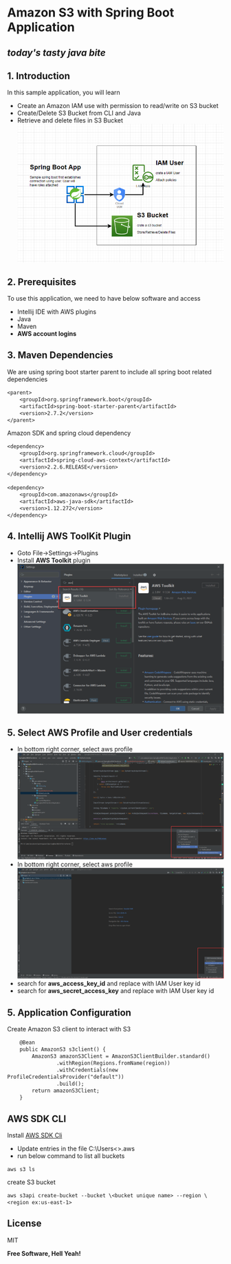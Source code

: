 # Amazon S3 with Spring Boot Application
## _today's tasty java bite_

## 1. Introduction
In this sample application, you will learn
- Create an Amazon IAM use with permission to read/write on S3 bucket
- Create/Delete S3 Bucket from CLI and Java
- Retrieve and delete files in S3 Bucket
![](App-Diagram.png)
## 2. Prerequisites
To use this application, we need to have below software and access
- Intellij IDE with AWS plugins
- Java
- Maven
- **AWS account logins**
## 3. Maven Dependencies

We are using spring boot starter parent to include all spring boot related dependencies
```
<parent>
	<groupId>org.springframework.boot</groupId>
	<artifactId>spring-boot-starter-parent</artifactId>
	<version>2.7.2</version>
</parent>
```
Amazon SDK and spring cloud dependency

```
<dependency>
	<groupId>org.springframework.cloud</groupId>
	<artifactId>spring-cloud-aws-context</artifactId>
	<version>2.2.6.RELEASE</version>
</dependency>

<dependency>
	<groupId>com.amazonaws</groupId>
	<artifactId>aws-java-sdk</artifactId>
	<version>1.12.272</version>
</dependency>
```
## 4. Intellij AWS ToolKit Plugin
- Goto File->Settings->Plugins
- Install **AWS Toolkit** plugin
![](plugin-1.png)

## 5. Select AWS Profile and User credentials
- In bottom right corner, select aws profile
![](credentials.png)
- In bottom right corner, select aws profile
![](profile.png)
- search for **aws_access_key_id** and replace with IAM User key id
- search for **aws_secret_access_key** and replace with IAM User key id
## 5. Application Configuration
Create Amazon S3 client to interact with S3
```
    @Bean
    public AmazonS3 s3client() {
        AmazonS3 amazonS3Client = AmazonS3ClientBuilder.standard()
                .withRegion(Regions.fromName(region))
                .withCredentials(new ProfileCredentialsProvider("default"))
                .build();
        return amazonS3Client;
    }
```



## AWS SDK CLI

Install [AWS SDK Cli]  
- Update entries in the file C:\Users\<<Current User>>\.aws
- run below command to list all buckets
```
aws s3 ls
```
create S3 bucket
```
aws s3api create-bucket --bucket \<bucket unique name> --region \<region ex:us-east-1>
```

## License

MIT

**Free Software, Hell Yeah!**

[//]: # (These are reference links used in the body of this note and get stripped out when the markdown processor does its job. There is no need to format nicely because it shouldn't be seen. Thanks SO - http://stackoverflow.com/questions/4823468/store-comments-in-markdown-syntax)

[git-repo-url]: <https://github.com/javabites-gituser/springboot-aws-s3-demo.git>
[AWS SDK Cli]: <https://aws.amazon.com/cli/>